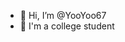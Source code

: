 - 👋 Hi, I’m @YooYoo67
- 👀 I'm a college student

<!---
YooYoo67/YooYoo67 is a ✨ special ✨ repository because its `README.md` (this file) appears on your GitHub profile.
You can click the Preview link to take a look at your changes.
--->
